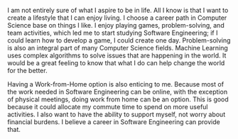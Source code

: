 I am not entirely sure of what I aspire to be in life. All I know is that I want to create a lifestyle that I can enjoy living. I choose a career path in Computer Science base on things I like. I enjoy playing games, problem-solving, and team activities, which led me to start studying Software Engineering; if I could learn how to develop a game, I could create one day. Problem-solving is also an integral part of many Computer Science fields. Machine Learning uses complex algorithms to solve issues that are happening in the world. It would be a great feeling to know that what I do can help change the world for the better. 

Having a Work-from-Home option is also enticing to me. Because most of the work needed in Software Engineering can be online, with the exception of physical meetings, doing work from home can be an option. This is good because it could allocate my commute time to spend on more useful activities. I also want to have the ability to support myself, not worry about financial burdens. I believe a career in Software Engineering can provide that.
